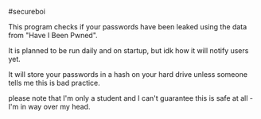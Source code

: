 #secureboi

This program checks if your passwords have been leaked using the data from "Have I Been Pwned".

It is planned to be run daily and on startup, but idk how it will notify users yet.

It will store your passwords in a hash on your hard drive unless someone tells me this is bad practice.


please note that I'm only a student and I can't guarantee this is safe at all - I'm in way over my head.
